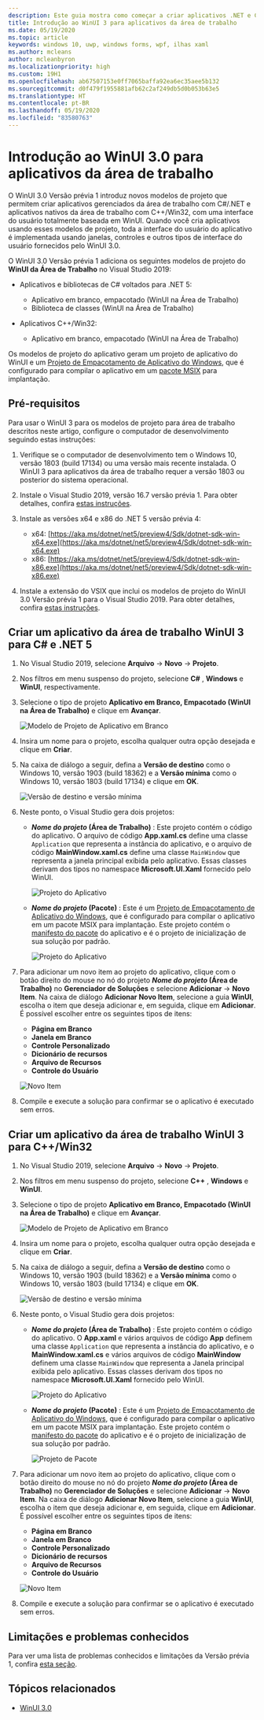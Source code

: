 ```yaml
---
description: Este guia mostra como começar a criar aplicativos .NET e C++/Win32 da área de trabalho com uma interface do usuário do WinUI 3.
title: Introdução ao WinUI 3 para aplicativos da área de trabalho
ms.date: 05/19/2020
ms.topic: article
keywords: windows 10, uwp, windows forms, wpf, ilhas xaml
ms.author: mcleans
author: mcleanbyron
ms.localizationpriority: high
ms.custom: 19H1
ms.openlocfilehash: ab67507153e0ff7065baffa92ea6ec35aee5b132
ms.sourcegitcommit: d0f479f1955881afb62c2af249db5d0b053b63e5
ms.translationtype: HT
ms.contentlocale: pt-BR
ms.lasthandoff: 05/19/2020
ms.locfileid: "83580763"
---
```

# <a name="get-started-with-winui-30-for-desktop-apps"></a>Introdução ao WinUI 3.0 para aplicativos da área de trabalho

O WinUI 3.0 Versão prévia 1 introduz novos modelos de projeto que permitem criar aplicativos gerenciados da área de trabalho com C#/.NET e aplicativos nativos da área de trabalho com C++/Win32, com uma interface do usuário totalmente baseada em WinUI. Quando você cria aplicativos usando esses modelos de projeto, toda a interface do usuário do aplicativo é implementada usando janelas, controles e outros tipos de interface do usuário fornecidos pelo WinUI 3.0. 

O WinUI 3.0 Versão prévia 1 adiciona os seguintes modelos de projeto do **WinUI da Área de Trabalho** no Visual Studio 2019:

* Aplicativos e bibliotecas de C# voltados para .NET 5:
  * Aplicativo em branco, empacotado (WinUI na Área de Trabalho)
  * Biblioteca de classes (WinUI na Área de Trabalho)

* Aplicativos C++/Win32:
  * Aplicativo em branco, empacotado (WinUI na Área de Trabalho)

Os modelos de projeto do aplicativo geram um projeto de aplicativo do WinUI e um [Projeto de Empacotamento de Aplicativo do Windows](https://docs.microsoft.com/windows/msix/desktop/desktop-to-uwp-packaging-dot-net), que é configurado para compilar o aplicativo em um [pacote MSIX](https://docs.microsoft.com/windows/msix/overview) para implantação.

## <a name="prerequisites"></a>Pré-requisitos

Para usar o WinUI 3 para os modelos de projeto para área de trabalho descritos neste artigo, configure o computador de desenvolvimento seguindo estas instruções:

1. Verifique se o computador de desenvolvimento tem o Windows 10, versão 1803 (build 17134) ou uma versão mais recente instalada. O WinUI 3 para aplicativos da área de trabalho requer a versão 1803 ou posterior do sistema operacional.

2. Instale o Visual Studio 2019, versão 16.7 versão prévia 1. Para obter detalhes, confira [estas instruções](index.md#configure-your-dev-environment).

3. Instale as versões x64 e x86 do .NET 5 versão prévia 4:
    * x64: [https://aka.ms/dotnet/net5/preview4/Sdk/dotnet-sdk-win-x64.exe](https://aka.ms/dotnet/net5/preview4/Sdk/dotnet-sdk-win-x64.exe)
    * x86: [https://aka.ms/dotnet/net5/preview4/Sdk/dotnet-sdk-win-x86.exe](https://aka.ms/dotnet/net5/preview4/Sdk/dotnet-sdk-win-x86.exe)

4. Instale a extensão do VSIX que inclui os modelos de projeto do WinUI 3.0 Versão prévia 1 para o Visual Studio 2019. Para obter detalhes, confira [estas instruções](index.md#visual-studio-project-templates).

## <a name="create-a-winui-3-desktop-app-for-c-and-net-5"></a>Criar um aplicativo da área de trabalho WinUI 3 para C# e .NET 5

1. No Visual Studio 2019, selecione **Arquivo** -> **Novo** -> **Projeto**.

2. Nos filtros em menu suspenso do projeto, selecione **C#** , **Windows** e **WinUI**, respectivamente.

3. Selecione o tipo de projeto **Aplicativo em Branco, Empacotado (WinUI na Área de Trabalho)** e clique em **Avançar**.

    ![Modelo de Projeto de Aplicativo em Branco](images/WinUI-csharp-newproject.png)

4. Insira um nome para o projeto, escolha qualquer outra opção desejada e clique em **Criar**.

5. Na caixa de diálogo a seguir, defina a **Versão de destino** como o Windows 10, versão 1903 (build 18362) e a **Versão mínima** como o Windows 10, versão 1803 (build 17134) e clique em **OK**.

    ![Versão de destino e versão mínima](images/WinUI-min-target-version.png)

6. Neste ponto, o Visual Studio gera dois projetos:

    * ***Nome do projeto* (Área de Trabalho)** : Este projeto contém o código do aplicativo. O arquivo de código **App.xaml.cs** define uma classe `Application` que representa a instância do aplicativo, e o arquivo de código **MainWindow.xaml.cs** define uma classe `MainWindow` que representa a janela principal exibida pelo aplicativo. Essas classes derivam dos tipos no namespace **Microsoft.UI.Xaml** fornecido pelo WinUI.

        ![Projeto do Aplicativo](images/WinUI-csharp-appproject.png)

    * ***Nome do projeto* (Pacote)** : Este é um [Projeto de Empacotamento de Aplicativo do Windows](https://docs.microsoft.com/windows/msix/desktop/desktop-to-uwp-packaging-dot-net), que é configurado para compilar o aplicativo em um pacote MSIX para implantação. Este projeto contém o [manifesto do pacote](https://docs.microsoft.com/uwp/schemas/appxpackage/uapmanifestschema/schema-root) do aplicativo e é o projeto de inicialização de sua solução por padrão.

        ![Projeto do Aplicativo](images/WinUI-csharp-packageproject.png)

7. Para adicionar um novo item ao projeto do aplicativo, clique com o botão direito do mouse no nó do projeto ***Nome do projeto* (Área de Trabalho)** no **Gerenciador de Soluções** e selecione **Adicionar** -> **Novo Item**. Na caixa de diálogo **Adicionar Novo Item**, selecione a guia **WinUI**, escolha o item que deseja adicionar e, em seguida, clique em **Adicionar**. É possível escolher entre os seguintes tipos de itens:

    * **Página em Branco**
    * **Janela em Branco**
    * **Controle Personalizado**
    * **Dicionário de recursos**
    * **Arquivo de Recursos**
    * **Controle do Usuário**

    ![Novo Item](images/WinUI-csharp-newitem.png)

8. Compile e execute a solução para confirmar se o aplicativo é executado sem erros.

## <a name="create-a-winui-3-desktop-app-for-cwin32"></a>Criar um aplicativo da área de trabalho WinUI 3 para C++/Win32

1. No Visual Studio 2019, selecione **Arquivo** -> **Novo** -> **Projeto**.

2. Nos filtros em menu suspenso do projeto, selecione **C++** , **Windows** e **WinUI**.

3. Selecione o tipo de projeto **Aplicativo em Branco, Empacotado (WinUI na Área de Trabalho)** e clique em **Avançar**.

    ![Modelo de Projeto de Aplicativo em Branco](images/WinUI-cpp-newproject.png)

4. Insira um nome para o projeto, escolha qualquer outra opção desejada e clique em **Criar**.

5. Na caixa de diálogo a seguir, defina a **Versão de destino** como o Windows 10, versão 1903 (build 18362) e a **Versão mínima** como o Windows 10, versão 1803 (build 17134) e clique em **OK**.

    ![Versão de destino e versão mínima](images/WinUI-min-target-version.png)

6. Neste ponto, o Visual Studio gera dois projetos:

    * ***Nome do projeto* (Área de Trabalho)** : Este projeto contém o código do aplicativo. O **App.xaml** e vários arquivos de código **App** definem uma classe `Application` que representa a instância do aplicativo, e o **MainWindow.xaml.cs** e vários arquivos de código **MainWindow** definem uma classe `MainWindow` que representa a Janela principal exibida pelo aplicativo. Essas classes derivam dos tipos no namespace **Microsoft.UI.Xaml** fornecido pelo WinUI.

        ![Projeto do Aplicativo](images/WinUI-cpp-appproject.png)

    * ***Nome do projeto* (Pacote)** : Este é um [Projeto de Empacotamento de Aplicativo do Windows](https://docs.microsoft.com/windows/msix/desktop/desktop-to-uwp-packaging-dot-net), que é configurado para compilar o aplicativo em um pacote MSIX para implantação. Este projeto contém o [manifesto do pacote](https://docs.microsoft.com/uwp/schemas/appxpackage/uapmanifestschema/schema-root) do aplicativo e é o projeto de inicialização de sua solução por padrão.

        ![Projeto de Pacote](images/WinUI-cpp-packageproject.png)

7. Para adicionar um novo item ao projeto do aplicativo, clique com o botão direito do mouse no nó do projeto ***Nome do projeto* (Área de Trabalho)** no **Gerenciador de Soluções** e selecione **Adicionar** -> **Novo Item**. Na caixa de diálogo **Adicionar Novo Item**, selecione a guia **WinUI**, escolha o item que deseja adicionar e, em seguida, clique em **Adicionar**. É possível escolher entre os seguintes tipos de itens:

    * **Página em Branco**
    * **Janela em Branco**
    * **Controle Personalizado**
    * **Dicionário de recursos**
    * **Arquivo de Recursos**
    * **Controle do Usuário**

    ![Novo Item](images/WinUI-cpp-newitem.png)

8. Compile e execute a solução para confirmar se o aplicativo é executado sem erros.

## <a name="known-issues-and-limitations"></a>Limitações e problemas conhecidos

Para ver uma lista de problemas conhecidos e limitações da Versão prévia 1, confira [esta seção](index.md#preview-1-limitations-and-known-issues).

## <a name="related-topics"></a>Tópicos relacionados

* [WinUI 3.0](index.md)